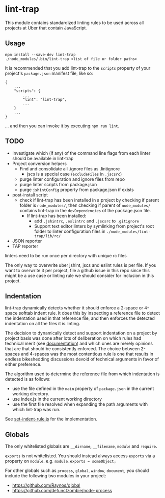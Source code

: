 lint-trap
=========

This module contains standardized linting rules to be used across all projects
at Uber that contain JavaScript.


Usage
-----

    npm install --save-dev lint-trap
    ./node_modules/.bin/lint-trap <list of file or folder paths>

It is recommended that you add lint-trap to the `scripts` property of your
project's `package.json` manifest file, like so:

    {
        ...
        "scripts": {
            ...
            "lint": "lint-trap",
            ...
        }
        ...
    }

... and then you can invoke it by executing `npm run lint`.

TODO
----

- Investigate which (if any) of the command line flags from each linter should
  be available in lint-trap
- Project conversion helpers
  - Find and consolidate all .ignore files as .lintignore
    - jscs is a special case (`excludeFiles` in `.jscsrc`)
  - purge linter configuration and ignore files from repo
  - purge linter scripts from package.json
  - purge `jshintConfig` property from package.json if exists
- post-install script
  - check if lint-trap has been installed in a project by checking if parent 
    folder is `node_modules/`, then checking if parent of `node_modules/` 
    contains lint-trap in the `devDependencies` of the package.json file. 
    - If lint-trap has been installed:
      - add `.jshintrc`, `.eslintrc` and `.jscsrc` to `.gitignore`
      - Support text editor linters by symlinking from project's root folder to 
        linter configuration files in `./node_modules/lint-trap/lib/rc/`
- JSON reporter
- TAP reporter

linters need to be run once per directory with unique rc files

The only way to overwrite uber jshint, jscs and eslint rules is per file. If
you want to overwrite it per project, file a github issue in this repo since
this might be a use case or linting rule we should consider for inclusion in
this project.

Indentation
-----------

lint-trap dynamically detects whether it should enforce a 2-space or 4-space
softtab indent rule. It does this by inspecting a reference file to detect the
indentation used in that reference file, and then enforces the detected
indentation on all the files it is linting.

The decision to dynamically detect and support indentation on a project by
project basis was done after lots of deliberation on which rules had technical
merit (see [documentation][docs]) and which ones are merely opinions that
are that should be consistently enforced. The choice between 2-spaces and
4-spaces was the most contentious rule is one that results in endless
bikeshedding discussions devoid of technical arguments in favor of either
preference.

The algorithm used to determine the reference file from which indentation is
detected is as follows:

 - use the file defined in the `main` property of `package.json` in the current
   working directory.
 - use index.js in the current working directory
 - use the first file resolved when expanding the path arguments with which
   lint-trap was run.

See [set-indent-rule.js][set-indent-rule.js] for the implementation.

Globals
-------

The only whitelisted globals are `__dirname`, `__filename`, `module` and
`require`.

`exports` is not whitelisted. You should instead always access `exports` via a
property on `module`. e.g. `module.exports = someObject;`

For other globals such as `process`, `global`, `window`, `document`, you should
include the following two modules in your project:
 - https://github.com/Raynos/global
 - https://github.com/defunctzombie/node-process


[docs]: https://github.com/uber/lint-trap/tree/master/docs
[wadlers-law]: http://www.haskell.org/haskellwiki/Wadler's_Law
[set-indent-rule.js]: https://github.com/uber/lint-trap/blob/master/lib/set-indent-rule.js
